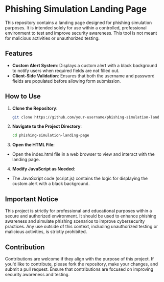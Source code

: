 # Phishing Simulation Landing Page

This repository contains a landing page designed for phishing simulation purposes. It is intended solely for use within a controlled, professional environment to test and improve security awareness. This tool is not meant for malicious activities or unauthorized testing.

## Features

- **Custom Alert System**: Displays a custom alert with a black background to notify users when required fields are not filled out.
- **Client-Side Validation**: Ensures that both the username and password fields are populated before allowing form submission.

## How to Use

1. **Clone the Repository**:
   ```bash
   git clone https://github.com/your-username/phishing-simulation-landing-page.git
   ```
2. **Navigate to the Project Directory**:
   ```bash
   cd phishing-simulation-landing-page
   ```
3. **Open the HTML File**:
  - Open the index.html file in a web browser to view and interact with the landing page.
4. **Modify JavaScript as Needed**:
  - The JavaScript code (script.js) contains the logic for displaying the custom alert with a black background.

## Important Notice
This project is strictly for professional and educational purposes within a secure and authorized environment. It should be used to enhance phishing awareness and simulate phishing scenarios to improve cybersecurity practices. Any use outside of this context, including unauthorized testing or malicious activities, is strictly prohibited.

## Contribution
Contributions are welcome if they align with the purpose of this project. If you'd like to contribute, please fork the repository, make your changes, and submit a pull request. Ensure that contributions are focused on improving security awareness and testing.
